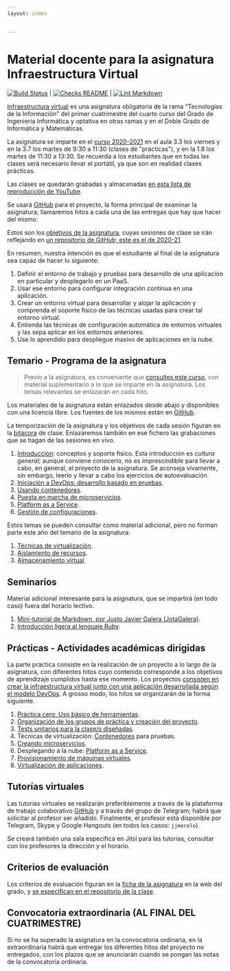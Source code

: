 ```yaml
---
layout: index


---
```

# Material docente para la asignatura Infraestructura Virtual

[![Build Status](https://travis-ci.org/JJ/IV.svg?branch=master)](https://travis-ci.org/JJ/IV)
|
[![Checks README](https://github.com/JJ/Test-Text/workflows/Checks%20README/badge.svg)](https://github.com/JJ/IV/actions?query=workflow%3A%22Comprueba+README%22)
|
[![Lint Markdown](https://github.com/JJ/IV/workflows/Lint%20Markdown/badge.svg)](https://github.com/JJ/IV/actions?query=workflow%3A%22Lint+Markdown%22)

[Infraestructura virtual](https://etsiit.ugr.es/pages/calendario_academico/horarioscurso20192020/horariosgii1920)
es una asignatura obligatoria de la rama "Tecnologías de la Información" del
primer cuatrimestre del cuarto curso del Grado de Ingeniería Informática y
optativa en otras ramas y en el Doble Grado de Informática y Matemáticas.

La asignatura se imparte en el
[curso 2020-2021](https://etsiit.ugr.es/pages/calendario_academico/horarioscurso20202021/horariosgii2021/!)
en el aula 3.3 los viernes y en la 3.7 los martes de 9:30 a 11:30 (clases de
"prácticas"), y en la 1.8 los martes de 11:30 a 13:30. Se recuerda a los
estudiantes que en todas las clases será necesario llevar el portátil, ya que
son en realidad clases prácticas.

Las clases se quedarán grabadas y almacenadas
[en esta lista de reproducción de YouTube](https://www.youtube.com/playlist?list=PLsYEfmwhBQdKIwbMDIwK64pt3Fs03BDz9).

Se usará [GitHub](https://github.com) para el proyecto, la forma principal de
examinar la asignatura; llamaremos *hitos* a cada una de las entregas que hay
que hacer del mismo.

Estos son los [objetivos de la asignatura](documentos/objetivos), cuyas
sesiones de clase se irán reflejando en
[un repositorio de GitHub; este es el de 2020-21](https://github.com/JJ/IV-20-21).

En resumen, nuestra intención es que el estudiante al final de la asignatura sea
capaz de hacer lo siguiente:

1. Definir el entorno de trabajo y pruebas para desarrollo de una aplicación en
   particular y desplegarlo en un PaaS.
2. Usar ese entorno para configurar integración continua en una aplicación.
3. Crear un entorno virtual para desarrollar y alojar la aplicación y comprenda
   el soporte físico de las técnicas usadas para crear tal entorno virtual.
4. Entienda las técnicas de configuración automática de entornos virtuales y
   las sepa aplicar en los entornos anteriores.
5. Use lo aprendido para despliegue masivo de aplicaciones en la nube.

## Temario - Programa de la asignatura

> Previo a la asignatura, es conveniente
> que [consultes este curso](https://jj.github.io/curso-tdd), con
> material suplementario a lo que se imparte en la asignatura. Los
> temas relevantes se enlazarán en cada hito.

Los materiales de la asignatura están enlazados desde abajo y
disponibles con una licencia libre. Los fuentes de los mismos están en
[GitHub](https://github.com/JJ/IV).

La temporización de la asignatura y los objetivos de cada sesión figuran en la
[bitácora](https://github.com/JJ/IV-20-21/blob/master/sesiones/README.md) de
clase. Enlazaremos también en ese fichero las grabaciones que se hagan de las
sesiones en vivo.

1. [Introducción](documentos/temas/Intro_concepto_y_soporte_fisico):
   conceptos y soporte físico. Esta introducción es *cultura general*; aunque
   conviene conocerlo, no es imprescindible para llevar a cabo, en general, el
   proyecto de la asignatura. Se aconseja vivamente, sin embargo, leerlo y
   llevar a cabo los ejercicios de autoevaluación.
2. [Iniciación a DevOps: desarrollo basado en pruebas](documentos/temas/Desarrollo_basado_en_pruebas).
3. [Usando contenedores](documentos/temas/Contenedores).
4. [Puesta en marcha de microservicios](documentos/temas/Microservicios).
5. [Platform as a Service](documentos/temas/PaaS).
6. [Gestión de configuraciones](documentos/temas/Gestion_de_configuraciones).

Estos temas se pueden consultar como material adicional, pero no forman parte
este año del temario de la asignatura:

1. [Técnicas de virtualización](documentos/temas/Tecnicas_de_virtualizacion).
2. [Aislamiento de recursos](documentos/temas/Aislamiento_de_recursos).
3. [Almacenamiento virtual](documentos/temas/Almacenamiento).

## Seminarios

Material adicional interesante para la asignatura, que se impartirá
(en todo caso) fuera del horario lectivo.

1. [Mini-tutorial de Markdown, por Justo Javier Galera
   (JotaGalera)](documentos/seminarios/tutorial).
2. [Introducción ligera al lenguaje Ruby](documentos/seminarios/ruby).

## Prácticas - Actividades académicas dirigidas

La parte práctica consiste en la realización de un proyecto a lo largo
de la asignatura, con diferentes hitos cuyo contenido corresponde a
los objetivos de aprendizaje cumplidos hasta ese momento. Los
proyectos
[consisten en crear la infraestructura virtual junto con una aplicación
desarrollada según el modelo DevOps](documentos/proyecto/README.md). A
grosso modo, los hitos se organizarán de la forma siguiente.

1. [Práctica cero: Uso básico de
   herramientas](documentos/proyecto/0.Repositorio).
2. [Organización de los grupos de práctica y creación del
   proyecto](documentos/proyecto/1.Infraestructura).
3. [Tests unitarios para la clase/s diseñadas](documentos/proyecto/2.Tests).
4. Técnicas de virtualización: [Contenedores](documentos/proyecto/3.Docker)
   para pruebas.
5. [Creando microservicios](documentos/proyecto/3.Microservicios).
6. Desplegando a la nube:
   [Platform as a Service](documentos/proyecto/4.PaaS).
7. [Provisionamiento de máquinas
   virtuales](documentos/proyecto/6.Provision).
8. [Virtualización de aplicaciones](documentos/proyecto/5.IaaS).

## Tutorías virtuales

Las tutorías virtuales se realizarán preferiblemente a través de la plataforma
de trabajo colaborativo
[GitHub](https://github.com/JJ/IV-20-21/issues?state=open) y a través del grupo
de Telegram; habrá que solicitar al profesor ser añadido. Finalmente, el
profesor está disponible por Telegram, Skype y Google Hangouts (en todos los
casos: `jjmerelo`).

Se creará también una sala específica en Jitsi para las tutorías,
consultar con los profesores la dirección y el horario.

## Criterios de evaluación

Los criterios de evaluación figuran en la
[ficha de la asignatura](https://grados.ugr.es/informatica/pages/infoacademica/guias_docentes/curso_actual/cuarto/tecnologiasdelainformacion/gii_infraestructura_virtual_20172018_firmada)
en la web del grado, y
[se especifican en el repositorio de la clase](https://github.com/JJ/IV-19-20/blob/master/Metodolog%C3%ADa_y_criterios_de_evaluaci%C3%B3n).

## Convocatoria extraordinaria (AL FINAL DEL CUATRIMESTRE)

Si no se ha superado la asignatura en la convocatoria ordinaria, en la
extraordinaria habrá que entregar los diferentes hitos del proyecto no
entregados, con los plazos que se anunciarán cuando se pongan las
notas de la convocatoria ordinaria.
